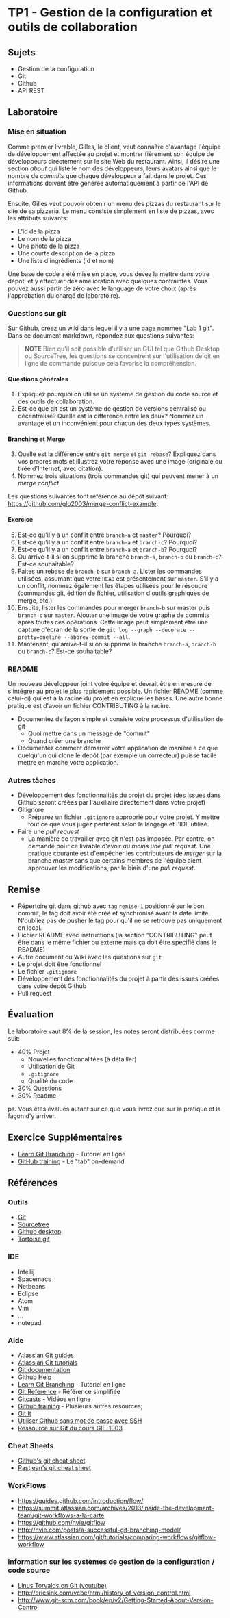 # TP1 - Gestion de la configuration et outils de collaboration

## Sujets

- Gestion de la configuration
- Git
- Github
- API REST

## Laboratoire

### Mise en situation

Comme premier livrable, Gilles, le client, veut connaître d'avantage l'équipe de développement affectée au projet et montrer fièrement son équipe de développeurs
directement sur le site Web du restaurant. Ainsi, il désire une section _about_ qui liste le nom des développeurs, leurs avatars ainsi que le nombre de _commits_ que chaque développeur a fait dans le projet. Ces informations doivent être générée automatiquement à partir de l'API de Github.


Ensuite, Gilles veut pouvoir obtenir un menu des pizzas du restaurant sur le site de sa pizzeria. Le menu consiste simplement en liste de pizzas, avec les attributs suivants:
- L'id de la pizza
- Le nom de la pizza
- Une photo de la pizza
- Une courte description de la pizza
- Une liste d'ingrédients (id et nom)

Une base de code a été mise en place, vous devez la mettre dans votre dépot, et y effectuer des amélioration avec quelques contraintes. Vous pouvez aussi partir de zéro avec le language de votre choix (après l'approbation du chargé de laboratoire).

### Questions sur git

Sur Github, créez un wiki dans lequel il y a une page nommée "Lab 1 git". Dans ce document markdown, répondez aux questions suivantes:

> **NOTE** Bien qu'il soit possible d'utiliser un GUI tel que Github Desktop ou SourceTree, les questions se concentrent sur l'utilisation de git en ligne de commande puisque cela favorise la compréhension.

#### Questions générales

1. Expliquez pourquoi on utilise un système de gestion du code source et des outils de collaboration.
2. Est-ce que git est un système de gestion de versions centralisé ou décentralisé? Quelle est la différence entre les deux? Nommez un avantage et un inconvénient pour chacun des deux types systèmes.

#### Branching et Merge

3. Quelle est la différence entre `git merge` et `git rebase`? Expliquez dans vos propres mots et illustrez votre réponse avec une image (originale ou tirée d'Internet, avec citation).
4. Nommez trois situations (trois commandes git) qui peuvent mener à un _merge conflict_.

Les questions suivantes font référence au dépôt suivant: https://github.com/glo2003/merge-conflict-example.

#### Exercice

5. Est-ce qu'il y a un conflit entre `branch-a` et `master`? Pourquoi?
6. Est-ce qu'il y a un conflit entre `branch-a` et `branch-c`? Pourquoi?
7. Est-ce qu'il y a un conflit entre `branch-a` et `branch-b`? Pourquoi?
8. Qu'arrive-t-il si on supprime la branche `branch-a`, `branch-b` ou `branch-c`? Est-ce souhaitable?
9. Faites un rebase de `branch-b` sur `branch-a`. Lister les commandes utilisées, assumant que votre `HEAD` est présentement sur `master`. S'il y a un conflit, nommez également les étapes utilisées pour le résoudre (commandes git, édition de fichier, utilisation d'outils graphiques de merge, etc.)
10. Ensuite, lister les commandes pour merger `branch-b` sur master puis `branch-c` sur `master`. Ajouter une image de votre graphe de commits après toutes ces opérations. Cette image peut simplement être une capture d'écran de la sortie de `git log --graph --decorate --pretty=oneline --abbrev-commit --all`.
11. Mantenant, qu'arrive-t-il si on supprime la branche `branch-a`, `branch-b` ou `branch-c`? Est-ce souhaitable?


### README

Un nouveau développeur joint votre équipe et devrait être en mesure de s'intégrer au projet le plus rapidement possible. Un fichier README (comme celui-ci) qui est à la racine du projet en explique les bases. Une autre bonne pratique est d'avoir un fichier CONTRIBUTING à la racine.

- Documentez de façon simple et consiste votre processus d'utilisation de git
  - Quoi mettre dans un message de "commit"
  - Quand créer une branche
- Documentez comment démarrer votre application de manière à ce que quelqu'un qui clone le dépôt (par exemple un correcteur) puisse facile mettre en marche votre application.

### Autres tâches

- Développement des fonctionnalités du projet du projet (des issues dans Github seront créées par l'auxiliaire directement dans votre projet)
- Gitignore
  - Préparez un fichier `.gitignore` approprié pour votre projet. Y mettre tout ce que vous jugez pertinent selon le langage et l'IDE utilisé.
- Faire une _pull request_
  - La manière de travailler avec git n'est pas imposée. Par contre, on demande pour ce livrable d'avoir *au moins une pull request*. 
    Une pratique courante est d'empêcher les contributeurs de _merger_ sur la branche _master_ sans que certains membres de l'équipe aient approuver
    les modifications, par le biais d'une _pull request_.


## Remise

- Répertoire git dans github avec `tag` `remise-1` positionné sur le bon commit,
    le tag doit avoir été créé et synchronisé avant la date limite. N'oubliez pas de pusher le tag pour qu'il ne se retrouve pas uniquement en local.
- Fichier README avec instructions (la section "CONTRIBUTING" peut être dans
    le même fichier ou externe mais ça doit être spécifié dans le README)
- Autre document ou Wiki avec les questions sur `git`
- Le projet doit être fonctionnel
- Le fichier `.gitignore`
- Développement des fonctionnalités du projet à partir des issues créées dans votre dépôt Github
- Pull request

## Évaluation

Le laboratoire vaut 8% de la session, les notes seront distribuées comme suit:

- 40% Projet
  - Nouvelles fonctionnalitées (à détailler)
  - Utilisation de Git
  - `.gitignore`
  - Qualité du code
- 30% Questions
- 30% Readme

ps. Vous êtes évalués autant sur ce que vous livrez que sur la pratique et la façon
d'y arriver.

## Exercice Supplémentaires

- [Learn Git Branching](https://pcottle.github.io/learnGitBranching/) - Tutoriel en ligne
- [GitHub training](https://services.github.com/on-demand/github-cli/) - Le "tab" on-demand

## Références

### Outils

- [Git](http://git-scm.com/)
- [Sourcetree](https://www.sourcetreeapp.com)
- [Github desktop](https://desktop.github.com/)
- [Tortoise git](https://tortoisegit.org/)

### IDE
- Intellij
- Spacemacs
- Netbeans
- Eclipse
- Atom
- Vim
- ...
- notepad

### Aide
- [Atlassian Git guides](https://www.atlassian.com/git/)
- [Atlassian Git tutorials](https://www.atlassian.com/git/tutorials/)
- [Git documentation](http://git-scm.com/doc)
- [Github Help](https://help.github.com/)
- [Learn Git Branching](https://pcottle.github.io/learnGitBranching/) - Tutoriel en ligne
- [Git Reference](http://gitref.org/) - Référence simplifiée
- [Gitcasts](http://gitcasts.com/) - Vidéos en ligne
- [Github training](https://training.github.com/) - Plusieurs  autres resources;
- [Git It](https://github.com/jlord/git-it-electron)
- [Utiliser Github sans mot de passe avec SSH](https://help.github.com/articles/generating-an-ssh-key/)
- [Ressource sur Git du cours GIF-1003](http://www2.ift.ulaval.ca/~eude/Gif-1003/Initiation_a_git/Labo%20sur%20Git.htm)

### Cheat Sheets

- [Github's git cheat sheet](https://training.github.com/kit/downloads/github-git-cheat-sheet.pdf)
- [Pastjean's git cheat sheet](https://github.com/pastjean/git-cheat-sheet)

### WorkFlows
- https://guides.github.com/introduction/flow/
- https://summit.atlassian.com/archives/2013/inside-the-development-team/git-workflows-a-la-carte
- https://github.com/nvie/gitflow
- http://nvie.com/posts/a-successful-git-branching-model/
- https://www.atlassian.com/git/tutorials/comparing-workflows/gitflow-workflow

### Information sur les systèmes de gestion de la configuration / code source

- [Linus Torvalds on Git (youtube)](https://www.youtube.com/watch?v=4XpnKHJAok8)
- http://ericsink.com/vcbe/html/history_of_version_control.html
- http://www.git-scm.com/book/en/v2/Getting-Started-About-Version-Control
